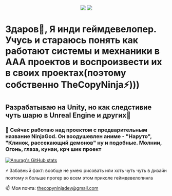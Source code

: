 <p align="center">
  <a href="https://vk.com/sparkcolazet">
    <img src="https://img.icons8.com/color/48/000000/vk-circled.png"/></a>
  
  <a href="https://t.me/sparkcola_zet/">
    <img src="https://img.icons8.com/color/48/000000/telegram-app--v4.png"/></a>
</p>

# Здаров👋, Я инди геймдевелопер. Учусь и стараюсь понять как работают системы и мехнаники в AAA проектов и воспроизвести их в своих проектах(поэтому собственно TheCopyNinja⚡)))
## Разрабатываю на Unity, но как следстивие чуть шарю в Unreal Engine и других👾
### 🔭 Сейчас работаю над проектом с предварительным название NinjaGod. Он воодушевлен аниме - "Наруто", "Клинок, рассекающий демонов" ну и подобные. Молнии, Огонь, глаза, кунаи, крч шик проект

[![Anurag's GitHub stats](https://github-readme-stats.vercel.app/api?username=thecopyninjadev&show_icons=true&theme=tokyonight)](https://github.com/anuraghazra/github-readme-stats)


⚡ Забавный факт: вообще не умею рисовать или хоть чуть чуть в дизайн поэтому я больше прогер во всем этом приколе геймдевелопинга

📫 Моя почта: thecopyninjadev@gmail.com
<!--
**sparkcolazet/sparkcolazet** is a ✨ _special_ ✨ repository because its `README.md` (this file) appears on your GitHub profile.

Here are some ideas to get you started:

- 🔭 I’m currently working on ...
- 🌱 I’m currently learning ...
- 👯 I’m looking to collaborate on ...
- 🤔 I’m looking for help with ...
- 💬 Ask me about ...
- 📫 How to reach me: ...
- 😄 Pronouns: ...
- ⚡ Fun fact: ...
-->

